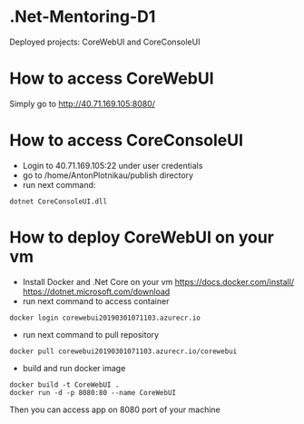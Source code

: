 # .Net-Mentoring-D1

Deployed projects: CoreWebUI and CoreConsoleUI

# How to access CoreWebUI
Simply go to http://40.71.169.105:8080/

# How to access CoreConsoleUI
* Login to 40.71.169.105:22 under user credentials
* go to /home/AntonPlotnikau/publish directory
* run next command:
```
dotnet CoreConsoleUI.dll
```
# How to deploy CoreWebUI on your vm
* Install Docker and .Net Core on your vm
https://docs.docker.com/install/
https://dotnet.microsoft.com/download
* run next command to access container 
```
docker login corewebui20190301071103.azurecr.io
```
* run next command to pull repository
```
docker pull corewebui20190301071103.azurecr.io/corewebui
```
* build and run docker image
```
docker build -t CoreWebUI .
docker run -d -p 8080:80 --name CoreWebUI
```
Then you can access app on 8080 port of your machine
